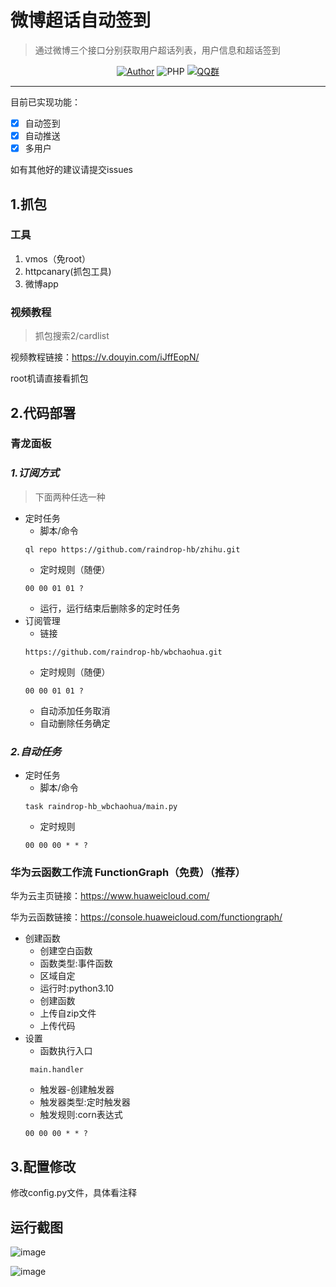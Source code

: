 # 微博超话自动签到
>通过微博三个接口分别获取用户超话列表，用户信息和超话签到
<p align="center">
    <a href="https://github.com/raindrop-hb"><img alt="Author" src="https://img.shields.io/badge/author-raindrop-blueviolet"/></a>
    <img alt="PHP" src="https://img.shields.io/badge/code-Python-success"/></a>
    <a href="https://jq.qq.com/?_wv=1027&k=fzhZMSbP"><img alt="QQ群" src="https://img.shields.io/badge/QQ-交流群-blackviolet"/></a>
</p>

------
目前已实现功能：

- [x] 自动签到
- [x] 自动推送
- [x] 多用户

如有其他好的建议请提交issues

## 1.抓包

### 工具

1. vmos（免root）
2. httpcanary(抓包工具)
3. 微博app
   
### 视频教程
>抓包搜索2/cardlist

视频教程链接：<https://v.douyin.com/iJffEopN/>

root机请直接看抓包
## 2.代码部署

### 青龙面板

### *1.订阅方式*
   
> 下面两种任选一种
- 定时任务
    - 脚本/命令
     ```
     ql repo https://github.com/raindrop-hb/zhihu.git
     ```
    - 定时规则（随便）
     ```
     00 00 01 01 ?
     ```
    - 运行，运行结束后删除多的定时任务
- 订阅管理
    - 链接
     ```
     https://github.com/raindrop-hb/wbchaohua.git
     ```
    - 定时规则（随便）
     ```
     00 00 01 01 ?
     ```
    - 自动添加任务取消
    - 自动删除任务确定

### *2.自动任务*
  
- 定时任务
    - 脚本/命令
     ```
     task raindrop-hb_wbchaohua/main.py
     ```
    - 定时规则
     ```
     00 00 00 * * ?
     ```

### 华为云函数工作流 FunctionGraph（免费）（推荐）
华为云主页链接：<https://www.huaweicloud.com/>

华为云函数链接：<https://console.huaweicloud.com/functiongraph/>
- 创建函数
    - 创建空白函数
    - 函数类型:事件函数
    - 区域自定
    - 运行时:python3.10
    - 创建函数
    - 上传自zip文件
    - 上传代码
- 设置
    - 函数执行入口
    ```
     main.handler
    ```
    - 触发器-创建触发器
    - 触发器类型:定时触发器
    - 触发规则:corn表达式
    ```
    00 00 00 * * ?
    ```
## 3.配置修改

修改config.py文件，具体看注释

## 运行截图
![image](https://github.com/raindrop-hb/wbchaohua/assets/72308008/1162f58d-9403-46f4-996c-737a1eb489f6)

![image](https://github.com/raindrop-hb/wbchaohua/assets/72308008/70655650-9e6b-4406-b9ed-8b8d00561279)


